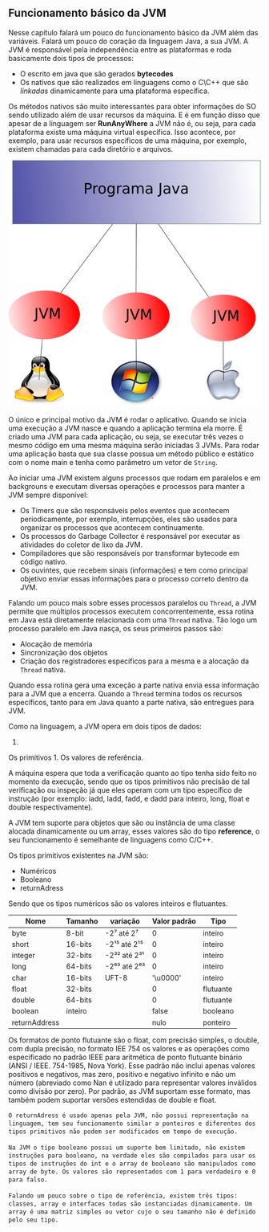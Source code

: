 ## Funcionamento básico da JVM


Nesse capítulo falará um pouco do funcionamento básico da JVM além das variáveis. Falará um pouco do coração da linguagem Java, a sua JVM. A JVM é responsável pela independência entre as plataformas e roda basicamente dois tipos de processos: 

* O escrito em java que são gerados **bytecodes** 
* Os nativos que são realizados em linguagens como o C\C++ que são *linkadas* dinamicamente para uma plataforma específica.

Os métodos nativos são muito interessantes para obter informações do SO sendo utilizado além de usar recursos da máquina. E é em função disso que apesar de a linguagem ser **RunAnyWhere** a JVM não é, ou seja, para cada plataforma existe uma máquina virtual específica. Isso acontece, por exemplo, para usar recursos específicos de uma máquina, por exemplo, existem chamadas para cada diretório e arquivos.


![A JVM precisa ser compilada para uma plataforma específica.](imagens/chapter_2_1.png)




O único e principal motivo da JVM é rodar o aplicativo. Quando se inicia uma execução a JVM nasce e quando a aplicação termina ela morre. É criado uma JVM para cada aplicação, ou seja, se executar três vezes o mesmo código em uma mesma máquina serão iniciadas 3 JVMs. Para rodar uma aplicação basta que sua classe possua um método público e estático com o nome main e tenha como parâmetro um vetor de `String`.


Ao iniciar uma JVM existem alguns processos que rodam em paralelos e em backgrouns e executam diversas operações e processos para manter a JVM sempre disponível: 


* Os Timers que são responsáveis pelos eventos que acontecem periodicamente, por exemplo, interrupções, eles são usados para organizar os processos que acontecem continuamente. 
* Os processos do Garbage Collector é responsável por executar as atividades do coletor de lixo da JVM.
* Compiladores que são responsáveis por transformar bytecode em código nativo.
* Os ouvintes, que recebem sinais (informações) e tem como principal objetivo enviar essas informações para o processo correto dentro da JVM.
 

Falando um pouco mais sobre esses processos paralelos ou `Thread`, a JVM permite que múltiplos processos executem concorrentemente, essa rotina em Java está diretamente relacionada com uma `Thread` nativa. Tão logo um processo paralelo em Java nasça, os seus primeiros passos são:

* Alocação de memória
* Sincronização dos objetos
* Criação dos registradores específicos para a mesma e a alocação da `Thread` nativa. 
 
Quando essa rotina gera uma exceção a parte nativa envia essa informação para a JVM que a encerra. Quando a `Thread` termina todos os recursos específicos, tanto para em Java quanto a parte nativa, são entregues para JVM.

Como na linguagem, a JVM opera em dois tipos de dados: 

1. 
Os primitivos
1. 
Os valores de referência. 


A máquina espera que toda a verificação quanto ao tipo tenha sido feito no momento da execução, sendo que os tipos primitivos não precisão de tal verificação ou inspeção já que eles operam com um tipo específico de instrução (por exemplo: iadd, ladd, fadd, e dadd para inteiro, long, float e double respectivamente).

A JVM tem suporte para objetos que são ou instância de uma classe alocada dinamicamente ou um array, esses valores são do tipo **reference**, o seu funcionamento é semelhante de linguagens como C/C++.

Os tipos primitivos existentes na JVM são: 

* Numéricos
* Booleano 
* returnAdress

Sendo que os tipos numéricos são os valores inteiros e flutuantes.

|Nome|Tamanho|variação|Valor padrão|Tipo|
| -- | -- | -- | -- | -- |
|byte|8-bit|-2⁷  até 2⁷|0|inteiro|
|short|16-bits|-2¹⁵ até  2¹⁵|0|inteiro|
|integer|32-bits|-2³² até 2³¹|0|inteiro|
|long|64-bits|-2⁶³ até 2⁶³|0|inteiro|
|char|16-bits|UFT-8|'\u0000'|inteiro|
|float|32-bits||0|flutuante|
|double|64-bits||0|flutuante|
|boolean|inteiro||false|booleano|
|returnAddress|||nulo|ponteiro|


Os formatos de ponto flutuante são o float, com precisão simples, o double, com dupla precisão, no formato IEE 754 os valores e as operações como especificado no padrão IEEE para aritmética de ponto flutuante binário (ANSI / IEEE. 754-1985, Nova York). Esse padrão não inclui apenas valores positivos e negativos, mas zero, positivo e negativo infinito e não um número (abreviado como Nan é utilizado para representar valores inválidos como divisão por zero). Por padrão, as JVM suportam esse formato, mas também podem suportar versões estendidas de double e float.

	O returnAdress é usado apenas pela JVM, não possui representação na linguagem, tem seu funcionamento similar a ponteiros e diferentes dos tipos primitivos não podem ser modificados em tempo de execução.

	Na JVM o tipo booleano possui um suporte bem limitado, não existem instruções para booleano, na verdade eles são compilados para usar os tipos de instruções do int e o array de booleano são manipulados como array de byte. Os valores são representados com 1 para verdadeiro e 0 para falso.

	Falando um pouco sobre o tipo de referência, existem três tipos: classes, array e interfaces todas são instanciadas dinamicamente. Um array é uma matriz simples ou vetor cujo o seu tamanho não é definido pelo seu tipo. 
